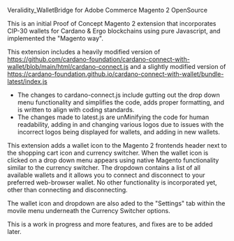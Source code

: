 
Veralidity_WalletBridge for Adobe Commerce Magento 2 OpenSource

This is an initial Proof of Concept Magento 2 extension that incorporates CIP-30 wallets for Cardano & Ergo blockchains using pure Javascript, and implemented the "Magento way".

This extension includes a heavily modified version of https://github.com/cardano-foundation/cardano-connect-with-wallet/blob/main/html/cardano-connect.js and a slightly modified version of https://cardano-foundation.github.io/cardano-connect-with-wallet/bundle-latest/index.js

- The changes to cardano-connect.js include gutting out the drop down menu functionality and simplifies the code, adds proper formatting, and is written to align with coding standards.
- The changes made to latest.js are unMinifying the code for human readability, adding in and changing various logos due to issues with the incorrect logos being displayed for wallets, and adding in new wallets.

This extension adds a wallet icon to the Magento 2 frontends header next to the shopping cart icon and currency switcher. When the wallet icon is clicked on a drop down menu appears using native Magento functionality similar to the currency switcher. The dropdown contains a list of all available wallets and it allows you to connect and disconnect to your preferred web-browser wallet. No other functionality is incorporated yet, other than connecting and disconnecting.

The wallet icon and dropdown are also aded to the "Settings" tab within the movile menu underneath the Currency Switcher options.

This is a work in progress and more features, and fixes are to be added later.
